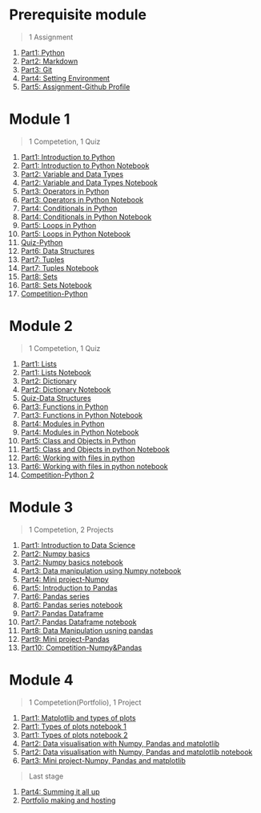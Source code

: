 # Prerequisite module

> 1 Assignment

1. [Part1: Python](Part1-Python.md)
1. [Part2: Markdown](Part2-Markdown.md)
2. [Part3: Git](Part3-git.md)
3. [Part4: Setting Environment](Part4-env.md)
4. [Part5: Assignment-Github Profile](Part5-Assignment.md)

# Module 1

> 1 Competetion, 1 Quiz 

1. [Part1: Introduction to Python](Part1-Python-basics.md)
2. [Part1: Introduction to Python Notebook](Part1-Python-Basics.ipynb)
3. [Part2: Variable and Data Types](Part2-Variables-Data-types.md)
4. [Part2: Variable and Data Types Notebook](Part2-Variable-Data-type.ipynb)
5. [Part3: Operators in Python](Part3-Basic-Operators.md)
6. [Part3: Operators in Python Notebook](Part3-Basic-Operators.ipynb)
7. [Part4: Conditionals in Python](Part4-Conditionals.md)
8. [Part4: Conditionals in Python Notebook](Part4-Conditionals.ipynb)
9. [Part5: Loops in Python](Part5-Loops.md)
10. [Part5: Loops in Python Notebook](Part5-Loops.ipynb)
11. [Quiz-Python](Quiz-python.md)
12. [Part6: Data Structures](Part6-Data-structures.md)
13. [Part7: Tuples](Part7-Tuples.md)
14. [Part7: Tuples Notebook](Part7-Tuples.ipynb)
15. [Part8: Sets](Part8-Sets.md)
16. [Part8: Sets Notebook](Part8-Sets.ipynb)
17. [Competition-Python](Competition-python.md)

# Module 2

> 1 Competetion, 1 Quiz 

1. [Part1: Lists](Part1-Lists.md)
2. [Part1: Lists Notebook](Part1-List.ipynb)
3. [Part2: Dictionary](Part1-dictionary.md)
4. [Part2: Dictionary Notebook](Part1-dictionary.ipynb)
5. [Quiz-Data Structures](Part2-quiz-data-structures.md)
6. [Part3: Functions in Python](Part3-functions.md)
7. [Part3: Functions in Python Notebook](Part3-functions.ipynb)
8. [Part4: Modules in Python](Part4-moduless.md)
9. [Part4: Modules in Python Notebook](Part4-modules.ipynb)
10. [Part5: Class and Objects in Python](Part5-class.md)
11. [Part5: Class and Objects in python Notebook](Part5-class.ipynb)
12. [Part6: Working with files in python](Part7-file-handling.md)
13. [Part6: Working with files in python notebook](Part7-file-handling.ipynb)
14. [Competition-Python 2](Part8-competition-python-2.md)

# Module 3

> 1 Competetion, 2 Projects 

1. [Part1: Introduction to Data Science](Part1-data-science.md)
2. [Part2: Numpy basics](Part2-numpy.md)
3. [Part2: Numpy basics notebook](Part2-numpy.ipynb)
4. [Part3: Data manipulation using Numpy notebook](Part3-data-manipulation-numpy.ipynb)
5. [Part4: Mini project-Numpy](Part4-mini-numpy.md)
6. [Part5: Introduction to Pandas](Part5-intro-pandas.md)
7. [Part6: Pandas series](Part6-pandas-series.md)
8. [Part6: Pandas series notebook](Part6-pandas-sereis.ipynb)
9. [Part7: Pandas Dataframe](Part7-pandas-dataframe.md)
10. [Part7: Pandas Dataframe notebook](Part7-pandas-dataframe.ipynb)
11. [Part8: Data Manipulation usning pandas](Part8-data-manipulation-pandas.ipynb)
12. [Part9: Mini project-Pandas](Part9-mini-pandas.md)
13. [Part10: Competition-Numpy&Pandas](Part10-Competition-numpy&pandas.md)

# Module 4

> 1 Competetion(Portfolio), 1 Project

1. [Part1: Matplotlib and types of plots](Part1-matplotlib.md)
2. [Part1: Types of plots notebook 1](Part1-plots1.ipynb)
3. [Part1: Types of plots notebook 2](Part1-plots2.ipynb)
4. [Part2: Data visualisation with Numpy, Pandas and matplotlib](Part2-data-visualisation.md)
5. [Part2: Data visualisation with Numpy, Pandas and matplotlib notebook](Part2-data-visualisation.ipynb)
6. [Part3: Mini project-Numpy, Pandas and matplotlib](Part3-mini-matplotlib.md)

>Last stage
1. [Part4: Summing it all up](Part4-final.md)
2. [Portfolio making and hosting](Part5-port.md)


